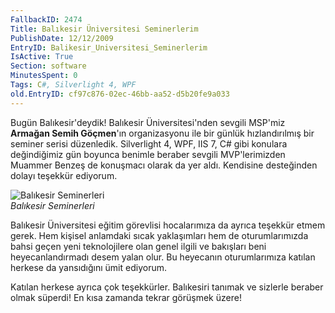 ```yaml
---
FallbackID: 2474
Title: Balıkesir Üniversitesi Seminerlerim
PublishDate: 12/12/2009
EntryID: Balikesir_Universitesi_Seminerlerim
IsActive: True
Section: software
MinutesSpent: 0
Tags: C#, Silverlight 4, WPF
old.EntryID: cf97c876-02ec-46bb-aa52-d5b20fe9a033
---
```

Bugün Balıkesir'deydik! Balıkesir Üniversitesi'nden sevgili MSP'miz
**Armağan Semih Göçmen**'ın organizasyonu ile bir günlük hızlandırılmış
bir seminer serisi düzenledik. Silverlight 4, WPF, IIS 7, C\# gibi
konulara değindiğimiz gün boyunca benimle beraber sevgili MVP'lerimizden
Muammer Benzeş de konuşmacı olarak da yer aldı. Kendisine desteğinden
dolayı teşekkür ediyorum.

![Balıkesir
Seminerleri](media/Balikesir_Universitesi_Seminerlerim/11122009_1.jpg)\
*Balıkesir Seminerleri*

Balıkesir Üniversitesi eğitim görevlisi hocalarımıza da ayrıca teşekkür
etmem gerek. Hem kişisel anlamdaki sıcak yaklaşımları hem de
oturumlarımızda bahsi geçen yeni teknolojilere olan genel ilgili ve
bakışları beni heyecanlandırmadı desem yalan olur. Bu heyecanın
oturumlarımıza katılan herkese da yansıdığını ümit ediyorum.

Katılan herkese ayrıca çok teşekkürler. Balıkesiri tanımak ve sizlerle
beraber olmak süperdi! En kısa zamanda tekrar görüşmek üzere!


